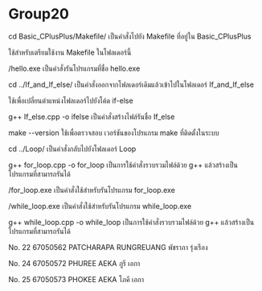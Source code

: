 # Group20
cd Basic_CPlusPlus/Makefile/ เป็นคำสั่งไปยัง Makefile ที่อยู่ใน Basic_CPlusPlus

ใช้สำหรับเตรียมใช้งาน Makefile ในโฟลเดอร์นี้

/hello.exe เป็นคำสั่งรันโปรแกรมที่ชื่อ hello.exe

cd ../If_and_If_else/ เป็นคำสั่งออกจากโฟลเดอร์เดิมแล้วเข้าไปในโฟลเดอร์ If_and_If_else

ใช้เพื่อเปลี่ยนตำแหน่งโฟลเดอร์ไปยังโค้ด if-else

g++ If_else.cpp -o ifelse เป็นคำสั่งสร้างไฟล์รันชื่อ If_else 

make --version ใช้เพื่อตรวจสอบ เวอร์ชันของโปรแกรม make ที่ติดตั้งในระบบ

cd ../Loop/ เป็นคำสั่งกลับไปยังโฟลเดอร์ Loop

g++ for_loop.cpp -o for_loop เป็นการใช้คำสั่งรวบรวมไฟล์ด้วย g++ แล้วสร้างเป็นโปรแกรมที่สามารถรันได้

/for_loop.exe เป็นคำสั่งใช้สำหรับรันโปรแกรม for_loop.exe

/while_loop.exe เป็นคำสั่งใช้สำหรับรันโปรแกรม while_loop.exe

g++ while_loop.cpp -o while_loop เป็นการใช้คำสั่งรวบรวมไฟล์ด้วย g++ แล้วสร้างเป็นโปรแกรมที่สามารถรันได้

No. 22 67050562 PATCHARAPA RUNGREUANG พัชราภา รุ่งเรือง

No. 24 67050572 PHUREE AEKA ภูรี เอกา

No. 25 67050573 PHOKEE AEKA โภคี เอกา
